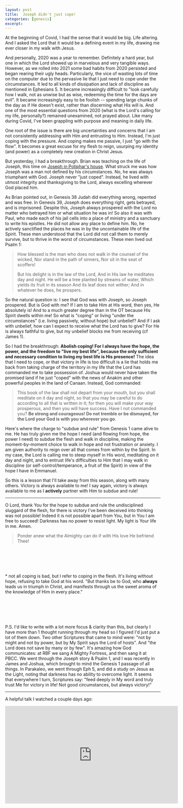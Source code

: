 ```yaml
---
layout: post
title:  Joseph didn't just cope!
categories: [genesis]
excerpt: 
---
```




At the beginning of Covid, I had the sense that it would be big. Life altering. And I asked the Lord that it would be a defining event in my life, drawing me ever closer in my walk with Jesus.

And personally, 2020 was a year to remember. Definitely a hard year, but one in which the Lord showed up in marvelous and very tangible ways. However, as we rolled into 2021 some bad habits from 2020 persisted and began rearing their ugly heads. Particularly, the vice of wasting lots of time on the computer due to the pervasive lie that I just need to cope under the circumstances. It led to all kinds of dissipation and lack of discipline as mentioned in Ephesians 5. It became increasingly difficult to "look carefully how I walk, not as unwise but as wise, redeeming the time for the days are evil". It became increasingly easy to be foolish -- spending large chunks of the day as if He doesn't exist, rather than discerning what His will is. And one of the most essential questions from 2020 (what is the Lord's calling for my life, personally?) remained unexamined, not prayed about. Like many during Covid, I've been grappling with purpose and meaning in daily life.

One root of the issue is there are big uncertainties and concerns that I am not consistently addressing with Him and entrusting to Him. Instead, I'm just coping with the pressure. And coping makes me passive, I just "go with the flow". It becomes a great excuse for my flesh to reign, usurping my identity (and power) as a completely new creation in Christ Jesus.

But yesterday, I had a breakthrough. Brian was teaching on the life of Joseph, this time on [Joseph in Potiphar's house](https://www.youtube.com/watch?v=-5qNIXlO_2c). What struck me was how Joseph was a man not defined by his circumstances. No, he was always triumphant with God. Joseph never "just coped". Instead, he lived with utmost integrity and thanksgiving to the Lord, always excelling wherever God placed him. 

As Brian pointed out, in Genesis 38 Judah did everything wrong, repented and was free. In Genesis 39, Joseph does everything right, gets betrayed, and is imprisoned. Despite this, Joseph always prospered with the Lord no matter who betrayed him or what situation he was in! So also it was with Paul, who made each of his jail cells into a place of ministry and a sanctuary to write his epistles. He did not allow any place to define him. No, he actively sanctified the places he was in by the uncontainable life of the Spirit. These men understood that the Lord did not call them to merely survive, but to thrive in the worst of circumstances. These men lived out Psalm 1:

> How blessed is the man who does not walk in the counsel of the wicked,
> Nor stand in the path of sinners,
> Nor sit in the seat of scoffers!
>
> But his delight is in the law of the Lord,
> And in His law he meditates day and night.
> He will be a tree planted by streams of water,
> Which yields its fruit in its season
> And its leaf does not wither;
> And in whatever he does, he prospers.

So the natural question is: I see that God was with Joseph, so Joseph prospered. But is God with me? If I am to take Him at His word, then yes, He absolutely is! And to a much greater degree than in the OT because His Spirit dwells within me! So what is "coping" or living "under the circumstances" (i.e. living passively, without hope) but unbelief? And if I ask with unbelief, how can I expect to receive what the Lord has to give? For He is always faithful to give, but my unbelief blocks me from receiving (cf James 1).

So I had the breakthrough: **Abolish coping! For I always have the hope, the power, and the freedom to "live my best life", because the only sufficient and necessary condition to living my best life is His presence!** The idea that I need to cope, or that victory in life is too difficult is a lie that holds me back from taking charge of the territory in my life that the Lord has commanded me to take possession of. Joshua would never have taken the promised land if he just "coped" with the news of Anakim and other powerful peoples in the land of Canaan. Instead, God commanded:

> This book of the law shall not depart from your mouth, but you shall meditate on it day and night, so that you may be careful to do according to all that is written in it; for then you will make your way prosperous, and then you will have success. Have I not commanded you? **Be strong and courageous! Do not tremble or be dismayed, for the Lord your God is with you wherever you go**.

Here's where the charge to "subdue and rule" from Genesis 1 came alive to me. He has truly given me the hope I need (and flowing from hope, the power I need) to subdue the flesh and walk in discipline, making the moment-by-moment choice to walk in hope and not frustration or anxiety. I am given authority to reign over all that comes from within by the Spirit. In my case, the Lord is calling me to steep myself in His word, meditating on it day and night, and to entrust life's difficulties to Him that I may walk in discipline (or self-control/temperance, a fruit of the Spirit) in view of the hope I have in Emmanuel.

So this is a lesson that I'll take away from this season, along with many others. Victory is always available to me! I say again, victory is always available to me as I **actively** partner with Him to subdue and rule!

---

O Lord, thank You for the hope to subdue and rule the undisciplined sluggard of the flesh, for there is victory I've been deceived into thinking was not possible! Indeed it is not possible apart from You, but in You I am free to succeed! Darkness has no power to resist light. My light is Your life in me. Amen.






> Ponder anew
> what the Almighty can do
> if with His love
> He befriend Thee!



<br><br><br><br>

<!-- What does it mean to give up dreaming? To give up on the dreams the Lord has for us? Take heart, for even when I stop dreaming He dreams for me! -->







<!-- ![_config.yml](/Users/jiangts/notes/bible-reflections/_posts/{{ site.baseurl }}/images/config.png) -->



\* not all coping is bad, but I refer to coping in the flesh. It's living without hope, refusing to take God at his word. "But thanks be to God, who **always** leads us in triumph in Christ, and manifests through us the sweet aroma of the knowledge of Him in every place."



<br><br><br><br>

P.S. I'd like to write with a lot more focus & clarity than this, but clearly I have more than 1 thought running through my head so I figured I'd just put a lot of them down. Two other Scriptures that came to mind were: "not by might and not by power, but by My Spirit says the Lord of hosts". And "the Lord does not save by many or by few".  It's amazing how God communicates: at RBF we sang A Mighty Fortress, and then sang it at PBCC. We went through the Joseph story & Psalm 1, and I was recently in James and Joshua, which brought to mind the Genesis 1 passage of all things. In Parakaleo, we went through Eph 5, and did a study on Jesus as the Light, noting that darkness has no ability to overcome light. It seems that everywhere I turn, Scriptures say: "feed deeply in My word and truly trust Me for victory in life! Not good circumstances, but always victory!"



---

A helpful talk I watched a couple days ago:

<iframe width="560" height="315" src="https://www.youtube.com/embed/yFaudkcUrqk" title="YouTube video player" frameborder="0" allow="accelerometer; autoplay; clipboard-write; encrypted-media; gyroscope; picture-in-picture" allowfullscreen></iframe>

